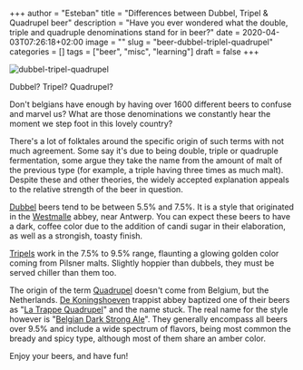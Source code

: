 +++
author = "Esteban"
title = "Differences between Dubbel, Tripel & Quadrupel beer"
description = "Have you ever wondered what the double, triple and quadruple denominations stand for in beer?"
date = 2020-04-03T07:26:18+02:00
image = ""
slug = "beer-dubbel-triplel-quadrupel"
categories = []
tags = ["beer", "misc", "learning"]
draft = false
+++

![dubbel-tripel-quadrupel](/images/dubbel-tripel-quadrupel.jpg)

Dubbel? Tripel? Quadrupel?

Don't belgians have enough by having over 1600 different beers to confuse and marvel us? What are those denominations we constantly hear the moment we step foot in this lovely country?

There's a lot of folktales around the specific origin of such terms with not much agreement. Some say it's due to being double, triple or quadruple fermentation, some argue they take the name from the amount of malt of the previous type (for example, a triple having three times as much malt). Despite these and other theories, the widely accepted explanation appeals to the relative strength of the beer in question.

[Dubbel](https://en.wikipedia.org/wiki/Dubbel) beers tend to be between 5.5% and 7.5%. It is a style that originated in the [Westmalle](https://www.trappistwestmalle.be) abbey, near Antwerp. You can expect these beers to have a dark, coffee color due to the addition of candi sugar in their elaboration, as well as a strongish, toasty finish.

[Tripels](https://en.wikipedia.org/wiki/Tripel) work in the 7.5% to 9.5% range, flaunting a glowing golden color coming from Pilsner malts. Slightly hoppier than dubbels, they must be served chiller than them too.

The origin of the term [Quadrupel](https://en.wikipedia.org/wiki/Quadrupel) doesn't come from Belgium, but the Netherlands. [De Koningshoeven](https://www.latrappetrappist.com) trappist abbey baptized one of their beers as "[La Trappe Quadrupel](https://www.latrappetrappist.com/en/our-trappist-ales/la-trappe-quadrupel/)" and the name stuck. The real name for the style however is "[Belgian Dark Strong Ale](https://beerconnoisseur.com/articles/what-belgian-dark-strong-ale)". They generally encompass all beers over 9.5% and include a wide spectrum of flavors, being most common the bready and spicy type, although most of them share an amber color.

Enjoy your beers, and have fun!